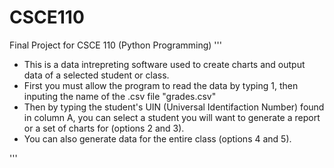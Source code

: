 # CSCE110
Final Project for CSCE 110 (Python Programming)
''' 
- This is a data intrepreting software used to create charts and output data of a selected student or class. 
- First you must allow the program to read the data by typing 1, then inputing the name of the .csv file "grades.csv"
- Then by typing the student's UIN (Universal Identifaction Number) found in column A, you can select a student you will want to generate a report or a set of charts for (options   2 and 3). 
- You can also generate data for the entire class (options 4 and 5).

'''
